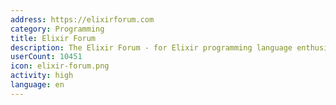 ```yaml
---
address: https://elixirforum.com
category: Programming
title: Elixir Forum
description: The Elixir Forum - for Elixir programming language enthusiasts!
userCount: 10451
icon: elixir-forum.png
activity: high
language: en
---
```

